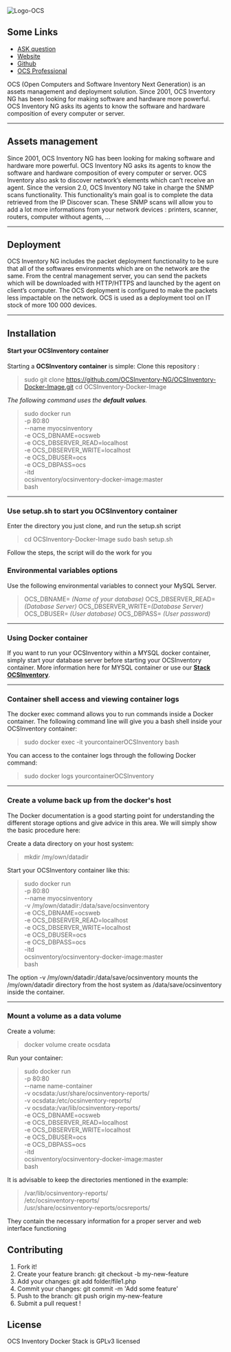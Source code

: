 ![Logo-OCS](http://cdn.ocsinventory-ng.org/common/banners/banner300px.png)

## Some Links
  - [ASK question](http://ask.ocsinventory-ng.org")
  - [Website](https://www.ocsinventory-ng.org/?utm_source=github-ocs)
  - [Github](https://github.com/OCSInventory-NG)
  - [OCS Professional](https://www.ocsinventory-ng.org/en/#ocs-pro-en)



OCS (Open Computers and Software Inventory Next Generation) is an assets management and deployment solution.
Since 2001, OCS Inventory NG has been looking for making software and hardware more powerful.
OCS Inventory NG asks its agents to know the software and hardware composition of every computer or server.

----------


## Assets management

Since 2001, OCS Inventory NG has been looking for making software and hardware more powerful. OCS Inventory NG asks its agents to know the software and hardware composition of every computer or server. OCS Inventory also ask to discover network’s elements which can’t receive an agent. Since the version 2.0, OCS Inventory NG take in charge the SNMP scans functionality.
This functionality’s main goal is to complete the data retrieved from the IP Discover scan. These SNMP scans will allow you to add a lot more informations from your network devices : printers, scanner, routers, computer without agents, …

----------

## Deployment

OCS Inventory NG includes the packet deployment functionality to be sure that all of the softwares environments which are on the network are the same. From the central management server, you can send the packets which will be downloaded with HTTP/HTTPS and launched by the agent on client’s computer. The OCS deployment is configured to make the packets less impactable on the network. OCS is used as a deployment tool on IT stock of more 100 000 devices.

----------


## Installation
#### Start your OCSInventory container

Starting a **OCSInventory container** is simple:
Clone this repository :

> sudo git clone https://github.com/OCSInventory-NG/OCSInventory-Docker-Image.git
> cd OCSInventory-Docker-Image


*The following command uses the **default values**.*

> sudo docker run \
> -p 80:80 \
> --name myocsinventory \
> -e OCS_DBNAME=ocsweb \
> -e OCS_DBSERVER_READ=localhost \
> -e OCS_DBSERVER_WRITE=localhost \
> -e OCS_DBUSER=ocs \
> -e OCS_DBPASS=ocs \
> -itd \
> ocsinventory/ocsinventory-docker-image:master \
> bash

----------
### Use setup.sh to start you OCSInventory container

Enter the directory you just clone, and run the setup.sh script

> cd OCSInventory-Docker-Image
> sudo bash setup.sh

Follow the steps, the script will do the work for you

### Environmental variables options

Use the following environmental variables to connect your MySQL Server.

> OCS_DBNAME= *(Name of your database)*
> OCS_DBSERVER_READ= *(Database Server)*
> OCS_DBSERVER_WRITE=*(Database Server)*
> OCS_DBUSER= *(User database)*
> OCS_DBPASS= *(User password)*

----------

### Using Docker container

If you want to run your OCSInventory within a MYSQL docker container, simply start your database server before starting your OCSInventory container. More information here for MYSQL container or use our **[Stack OCSInventory](https://github.com/OCSInventory-NG/OCSInventory-Docker-Stack.git)**.

----------

### Container shell access and viewing container logs

The docker exec command allows you to run commands inside a Docker container. The following command line will give you a bash shell inside your OCSInventory container:

> sudo docker exec -it yourcontainerOCSInventory bash

You can access to the container logs through the following Docker command:

> sudo docker logs yourcontainerOCSInventory

----------

### Create a volume back up from the docker's host

The Docker documentation is a good starting point for understanding the different storage options and give advice in this area. We will simply show the basic procedure here:

Create a data directory on your host system:

> mkdir /my/own/datadir

Start your OCSInventory container like this:

> sudo docker run \
> -p 80:80 \
> --name myocsinventory \
> -v /my/own/datadir:/data/save/ocsinventory \
> -e OCS_DBNAME=ocsweb \
> -e OCS_DBSERVER_READ=localhost \
> -e OCS_DBSERVER_WRITE=localhost \
> -e OCS_DBUSER=ocs \
> -e OCS_DBPASS=ocs \
> -itd \
> ocsinventory/ocsinventory-docker-image:master \
> bash

The  option -v /my/own/datadir:/data/save/ocsinventory mounts the /my/own/datadir directory from the host system as /data/save/ocsinventory inside the container.

----------

### Mount a volume as a data volume

Create a volume:

> docker volume create ocsdata

Run your container:

> sudo docker run \
> -p 80:80 \
> --name name-container \
> -v ocsdata:/usr/share/ocsinventory-reports/ \
> -v ocsdata:/etc/ocsinventory-reports/ \
> -v ocsdata:/var/lib/ocsinventory-reports/ \
> -e OCS_DBNAME=ocsweb \
> -e OCS_DBSERVER_READ=localhost \
> -e OCS_DBSERVER_WRITE=localhost \
> -e OCS_DBUSER=ocs \
> -e OCS_DBPASS=ocs \
> -itd \
> ocsinventory/ocsinventory-docker-image:master \
> bash

It is advisable to keep the directories mentioned in the example:

> /var/lib/ocsinventory-reports/ <br>
> /etc/ocsinventory-reports/ <br>
> /usr/share/ocsinventory-reports/ocsreports/ <br>

They contain the necessary information for a proper server and web interface functioning

## Contributing

1. Fork it!
2. Create your feature branch: git checkout -b my-new-feature
3. Add your changes: git add folder/file1.php
4. Commit your changes: git commit -m 'Add some feature'
5. Push to the branch: git push origin my-new-feature
6. Submit a pull request !


## License

OCS Inventory Docker Stack is GPLv3 licensed
